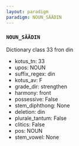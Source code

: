 ```yaml
---
layout: paradigm
paradigm: NOUN_SÄÄDIN
---
```

### ` NOUN_SÄÄDIN `

Dictionary class 33 fron din
* kotus_tn: 33
* upos: NOUN
* suffix_regex: din
* kotus_av: F
* grade_dir: strengthen
* harmony: front
* possessive: False
* stem_diphthong: None
* deletion: din
* plurale_tantum: False
* clitics: False
* pos: NOUN
* stem_vowel: None
